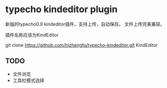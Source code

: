 typecho kindeditor plugin
==================

新版的typecho0.9 kindeditor插件，支持上传，自动保存。
文件上传完美兼容。

插件名称应该为KindEditor

git clone https://github.com/hizhengfu/typecho-kindeditor.git KindEditor

## TODO

* 文件浏览
* 工具栏模式选择

